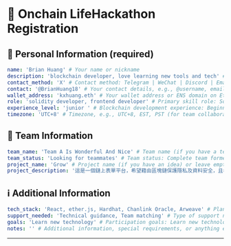 # 🚀 Onchain LifeHackathon Registration

<!--
Please fill out the information below. This information will be automatically processed.
Do not remove the --- markers or change the field names.
-->

## 👤 Personal Information (required)

```yaml
name: 'Brian Huang' # Your name or nickname
description: 'blockchain developer, love learning new tools and tech' # Brief personal introduction including skills and experience (One sentence)
contact_method: 'X' # Contact method: Telegram | WeChat | Discord | Email | X(Twitter) | GitHub
contact: '@BrianHuang18' # Your contact details, e.g., @username, email@example.com
wallet_address: 'kxhuang.eth' # Your wallet address or ENS domain on Ethereum mainnet
role: 'solidity developer, frontend developer' # Primary skill role: Solidity Developer | Frontend Developer | Backend Developer | Full-stack Developer | Product Manager | UI/UX Designer | Test Engineer | Blockchain Researcher | etc.
experience_level: 'junior ' # Blockchain development experience: Beginner | Junior | Intermediate | Senior | Expert
timezone: 'UTC+8' # Timezone, e.g., UTC+8, EST, PST (for team collaboration scheduling)
```

## 👥 Team Information

```yaml
team_name: 'Team A Is Wonderful And Nice' # Team name (if you have a team) or leave empty if looking for a team
team_status: 'Looking for teammates' # Team status: Complete team formed | Looking for teammates | Open to join other teams | Solo participation
project_name: 'Grow' # Project name (if you have an idea) or leave empty if undecided
project_description: '這是一個鏈上表單平台，希望藉由區塊鏈保護隱私及資料安全，且希望藉由代幣獎勵提升表單填寫率及表單內容品質。' # Brief description about your project in one sentence
```

## ℹ️ Additional Information

```yaml
tech_stack: 'React, ether.js, Hardhat, Chanlink Oracle, Arweave' # Planned technology stack, e.g., React, Node.js, Solidity, Hardhat, ethers.js
support_needed: 'Technical guidance, Team matching' # Type of support needed: Technical guidance | Team matching | Project ideas | Resource connection | Mentor advice
goals: 'Learn new technology' # Participation goals: Learn new technology | Build MVP | Find collaborators | Win prizes | Other
notes: '' # Additional information, special requirements, or anything else you'd like to share
```

---

<!-- Do not edit below this line. This section will be automatically generated when your registration is processed. -->
